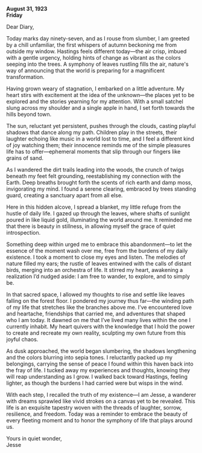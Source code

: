 
**August 31, 1923**  
**Friday**  

Dear Diary,  

Today marks day ninety-seven, and as I rouse from slumber, I am greeted by a chill unfamiliar, the first whispers of autumn beckoning me from outside my window. Hastings feels different today—the air crisp, imbued with a gentle urgency, holding hints of change as vibrant as the colors seeping into the trees. A symphony of leaves rustling fills the air, nature's way of announcing that the world is preparing for a magnificent transformation. 

Having grown weary of stagnation, I embarked on a little adventure. My heart stirs with excitement at the idea of the unknown—the places yet to be explored and the stories yearning for my attention. With a small satchel slung across my shoulder and a single apple in hand, I set forth towards the hills beyond town.

The sun, reluctant yet persistent, pushes through the clouds, casting playful shadows that dance along my path. Children play in the streets, their laughter echoing like music in a world lost to time, and I feel a different kind of joy watching them; their innocence reminds me of the simple pleasures life has to offer—ephemeral moments that slip through our fingers like grains of sand.

As I wandered the dirt trails leading into the woods, the crunch of twigs beneath my feet felt grounding, reestablishing my connection with the Earth. Deep breaths brought forth the scents of rich earth and damp moss, invigorating my mind. I found a serene clearing, embraced by trees standing guard, creating a sanctuary apart from all else.

Here in this hidden alcove, I spread a blanket, my little refuge from the hustle of daily life. I gazed up through the leaves, where shafts of sunlight poured in like liquid gold, illuminating the world around me. It reminded me that there is beauty in stillness, in allowing myself the grace of quiet introspection. 

Something deep within urged me to embrace this abandonment—to let the essence of the moment wash over me, free from the burdens of my daily existence. I took a moment to close my eyes and listen. The melodies of nature filled my ears; the rustle of leaves entwined with the calls of distant birds, merging into an orchestra of life. It stirred my heart, awakening a realization I’d nudged aside: I am free to wander, to explore, and to simply be.

In that sacred space, I allowed my thoughts to rise and settle like leaves falling on the forest floor. I pondered my journey thus far—the winding path of my life that stretches like the branches above me. I've encountered love and heartache, friendships that carried me, and adventures that shaped who I am today. It dawned on me that I’ve lived many lives within the one I currently inhabit. My heart quivers with the knowledge that I hold the power to create and recreate my own reality, sculpting my own future from this joyful chaos.

As dusk approached, the world began slumbering, the shadows lengthening and the colors blurring into sepia tones. I reluctantly packed up my belongings, carrying the sense of peace I found within this haven back into the fray of life. I tucked away my experiences and thoughts, knowing they will reap understanding as I grow. I walked back toward Hastings, feeling lighter, as though the burdens I had carried were but wisps in the wind.

With each step, I recalled the truth of my existence—I am Jesse, a wanderer with dreams sprawled like vivid strokes on a canvas yet to be revealed. This life is an exquisite tapestry woven with the threads of laughter, sorrow, resilience, and freedom. Today was a reminder to embrace the beauty of every fleeting moment and to honor the symphony of life that plays around us.

Yours in quiet wonder,  
Jesse
